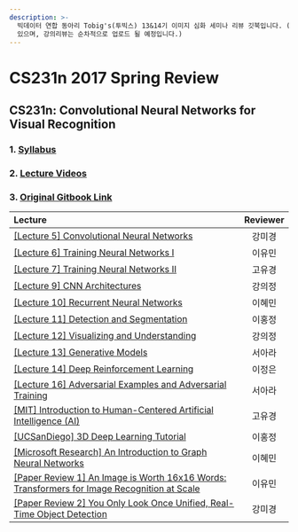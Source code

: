 ```yaml
---
description: >-
  빅데이터 연합 동아리 Tobig's(투빅스) 13&14기 이미지 심화 세미나 리뷰 깃북입니다. (2020.12 현재 세미나 진행 중에
  있으며, 강의리뷰는 순차적으로 업로드 될 예정입니다.)
---
```


# CS231n 2017 Spring Review

## CS231n: Convolutional Neural Networks for Visual Recognition

### 1. [Syllabus](http://cs231n.stanford.edu/syllabus.html)

### 2. [Lecture Videos](https://www.youtube.com/playlist?list=PL3FW7Lu3i5JvHM8ljYj-zLfQRF3EO8sYv)

### 3. [Original Gitbook Link](https://app.gitbook.com/@tobigs-staff/s/-1/)

| Lecture | Reviewer |
| :--- | :---: |
| [\[Lecture 5\] Convolutional Neural Networks](lecture-5-convolutional-neural-networks.md) | 강미경 |
| [\[Lecture 6\] Training Neural Networks I](lecture-6-training-neural-networks-i.md) | 이유민 |
| [\[Lecture 7\] Training Neural Networks II](lecture-7-training-neural-networks-ii.md) | 고유경 |
| [\[Lecture 9\] CNN Architectures](lecture-9-cnn-architectures.md) | 강의정 |
| [\[Lecture 10\] Recurrent Neural Networks](lecture-10-recurrent-neural-networks.md) | 이혜민 |
| [\[Lecture 11\] Detection and Segmentation](untitled.md) | 이홍정 |
| [\[Lecture 12\] Visualizing and Understanding](lecture-12-visualizing-and-understanding.md) | 강의정 |
| [\[Lecture 13\] Generative Models](lecture-13-generative-models.md) | 서아라 |
| [\[Lecture 14\] Deep Reinforcement Learning](lecture-14-deep-reinforcement-learning.md) | 이정은 |
| [\[Lecture 16\] Adversarial Examples and Adversarial Training](lecture-16-adversarial-examples-and-adversarial-training.md) | 서아라 |
| [\[MIT\] Introduction to Human-Centered Artificial Intelligence \(AI\)](mit-human-centered-artificial-intelligence.md) | 고유경 |
| [\[UCSanDiego\] 3D Deep Learning Tutorial](ucsandiego-3d-deep-learning-tutorial.md) | 이홍정 |
| [\[Microsoft Research\] An Introduction to Graph Neural Networks](microsoft-research-an-introduction-to-graph-neural-networks-models-and-applications.md) | 이혜민 |
| [\[Paper Review 1\] An Image is Worth 16x16 Words: Transformers for Image Recognition at Scale](https://app.gitbook.com/@tobigs-staff/s/-1/~/drafts/-MRe3WaRBHnoMpPAt-Eb/paper-review-1-an-image-is-worth-16x16-words-transformers-for-image-recognition-at-scale) | 이유민 |
| [\[Paper Review 2\] You Only Look Once Unified, Real-Time Object Detection](2.md) | 강미경 |

